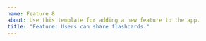```yaml
---
name: Feature 8
about: Use this template for adding a new feature to the app.
title: "Feature: Users can share flashcards."
---
```

